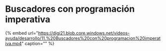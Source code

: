 # Buscadores con programación imperativa

{% embed url="https://digi21.blob.core.windows.net/videos-ayuda/desarrollo/11.%20Buscadores%20con%20programacion%20imperativa.mp4" caption="" %}

